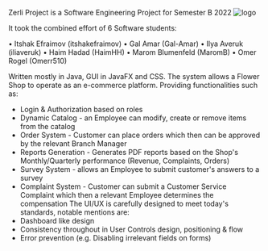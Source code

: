 Zerli Project is a Software Engineering Project for Semester B 2022
![logo](https://user-images.githubusercontent.com/98986926/178099578-f406206d-4d2c-4b6a-8e61-4eda448b45b2.png)

It took the combined effort of 6 Software students:

•	Itshak Efraimov (itshakefraimov)
•	Gal Amar (Gal-Amar)
•	Ilya Averuk (iliaveruk)
•	Haim Hadad (HaimHH)
•	Marom Blumenfeld (MaromB)
•	Omer Rogel (Omerr510)

Written mostly in Java, GUI in JavaFX and CSS.
The system allows a Flower Shop to operate as an e-commerce platform. Providing functionalities such as:
-	Login & Authorization based on roles
-	Dynamic Catalog - an Employee can modify, create or remove items from the catalog
-	Order System - Customer can place orders which then can be approved by the relevant Branch Manager
-	Reports Generation - Generates PDF reports based on the Shop's Monthly/Quarterly performance (Revenue, Complaints, Orders)
-	Survey System - allows an Employee to submit customer's answers to a survey
-	Complaint System - Customer can submit a Customer Service Complaint which then a relevant Employee determines the compensation
The UI/UX is carefully designed to meet today's standards, notable mentions are:
-	Dashboard like design
-	Consistency throughout in User Controls design, positioning & flow
-	Error prevention (e.g. Disabling irrelevant fields on forms)


